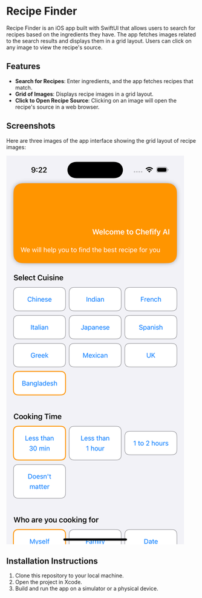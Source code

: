 # Recipe Finder

Recipe Finder is an iOS app built with SwiftUI that allows users to search for recipes based on the ingredients they have. The app fetches images related to the search results and displays them in a grid layout. Users can click on any image to view the recipe's source.

## Features

- **Search for Recipes**: Enter ingredients, and the app fetches recipes that match.
- **Grid of Images**: Displays recipe images in a grid layout.
- **Click to Open Recipe Source**: Clicking on an image will open the recipe's source in a web browser.

## Screenshots

Here are three images of the app interface showing the grid layout of recipe images:

![Image1](https://github.com/Rakibul66/chefify-ai/blob/main/preview/a.png?raw=true)

## Installation Instructions

1. Clone this repository to your local machine.
2. Open the project in Xcode.
3. Build and run the app on a simulator or a physical device.

